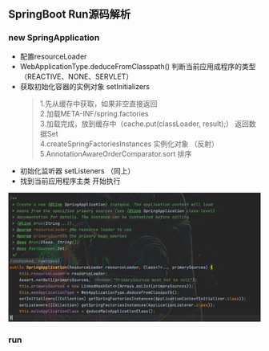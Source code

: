 ## SpringBoot Run源码解析

### new SpringApplication

- 配置resourceLoader
- WebApplicationType.deduceFromClasspath() 判断当前应用成程序的类型（REACTIVE、NONE、SERVLET）
- 获取初始化容器的实例对象  setInitializers
  > 1.先从缓存中获取，如果非空直接返回<br>
  > 2.加载META-INF/spring.factories<br>
  > 3.加载完成，放到缓存中（cache.put(classLoader, result);） 返回数据Set<br>
  > 4.createSpringFactoriesInstances 实例化对象 （反射）<br>
  > 5.AnnotationAwareOrderComparator.sort  排序<br>
- 初始化监听器 setListeners （同上）
- 找到当前应用程序主类  开始执行

![img.png](img.png)



### run
